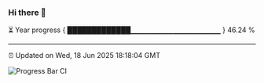 ### Hi there 👋

⏳ Year progress { █████████████▁▁▁▁▁▁▁▁▁▁▁▁▁▁▁▁▁ } 46.24 %

---

⏰ Updated on Wed, 18 Jun 2025 18:18:04 GMT

![Progress Bar CI](https://github.com/code-lakshay/GitHub-Actions-Demo/workflows/Progress%20Bar%20CI/badge.svg)
